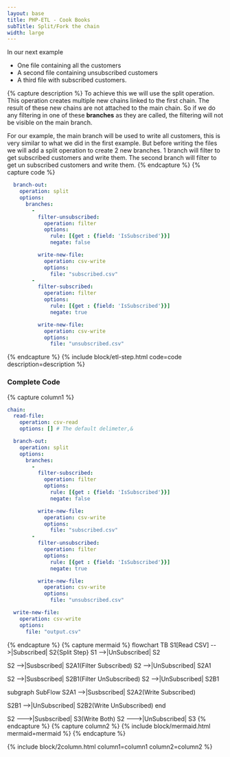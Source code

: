 ```yaml
---
layout: base
title: PHP-ETL - Cook Books
subTitle: Split/Fork the chain
width: large
---
```


In our next example 
- One file containing all the customers
- A second file containing unsubscribed customers
- A third file with subscribed customers.

{% capture description %}
To achieve this we will use the split operation. This operation creates multiple new chains linked to the first chain.
The result of these new chains are not attached to the main chain. So if we do any filtering in one of these
**branches** as they are called, the filtering will not be visible on the main branch.

For our example, the main branch will be used to write all customers, this is very similar to what we did in the
first example. But before writing the files we will add a split operation to create 2 new branches. 1 branch will
filter to get subscribed customers and write them. The second branch will filter to get un subscribed customers and
write them.
{% endcapture %}
{% capture code %}
```yaml
  branch-out:
    operation: split
    options:
      branches:
        -
          filter-unsubscribed:
            operation: filter
            options:
              rule: [{get : {field: 'IsSubscribed'}}]
              negate: false

          write-new-file:
            operation: csv-write
            options:
              file: "subscribed.csv"
        -
          filter-subscribed:
            operation: filter
            options:
              rule: [{get : {field: 'IsSubscribed'}}]
              negate: true

          write-new-file:
            operation: csv-write
            options:
              file: "unsubscribed.csv"
```
{% endcapture %}
{% include block/etl-step.html code=code description=description %}

### Complete Code

{% capture column1 %}
```yaml
chain:
  read-file:
    operation: csv-read
    options: [] # The default delimeter,&

  branch-out:
    operation: split
    options:
      branches:
        -
          filter-subscribed:
            operation: filter
            options:
              rule: [{get : {field: 'IsSubscribed'}}]
              negate: false

          write-new-file:
            operation: csv-write
            options:
              file: "subscribed.csv"
        -
          filter-unsubscribed:
            operation: filter
            options:
              rule: [{get : {field: 'IsSubscribed'}}]
              negate: true

          write-new-file:
            operation: csv-write
            options:
              file: "unsubscribed.csv"

  write-new-file:
    operation: csv-write
    options:
      file: "output.csv"

```
{% endcapture %}
{% capture mermaid %}
flowchart TB
S1[Read CSV] -->|Subscribed| S2{Split Step}
S1 -->|UnSubscribed| S2

S2 -->|Susbscribed| S2A1(Filter Subscribed)
S2 -->|UnSubscribed| S2A1

S2 -->|Susbscribed| S2B1(Filter UnSubscribed)
S2 -->|UnSubscribed| S2B1


subgraph SubFlow
S2A1 -->|Susbscribed| S2A2(Write Subscribed)

S2B1 -->|UnSubscribed| S2B2(Write UnSubscribed)
end

S2 --->|Susbscribed| S3(Write Both)
S2 --->|UnSubscribed| S3
{% endcapture %}
{% capture column2 %}
{% include block/mermaid.html mermaid=mermaid %}
{% endcapture %}

{% include block/2column.html column1=column1 column2=column2 %}